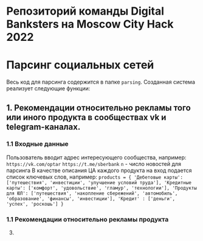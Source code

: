 # Репозиторий команды Digital Banksters на Moscow City Hack 2022

# Парсинг социальных сетей
Весь код для парсинга содержится в папке `parsing`. Созданная система реализует следующие функции:

## 1. Рекомендации относительно рекламы того или иного продукта в сообществах vk и telegram-каналах.
### 1.1 Входные данные
Пользователь вводит адрес интересующего сообщества, например:
`https://vk.com/optar` 
`https://t.me/sberbank`
`n` - число новостей для парсинга
В качестве описания ЦА каждого продукта на вход подается список ключевых слов, например:
`products = {
    'Дебетовые карты': ['путешествия', 'инвестиции', 'улучшение условий труда'],
    'Кредитные карты': ['комфорт', 'удовольствие', 'гламур', 'технологии'],
    'Продукты для ЮЛ': ['путешествия', 'накопление сбережений', 'автомобиль', 'образование', 'финансы', 'инвестиции'],
    'Кредит' : ['деньги', 'успех', 'роскошь']
}`

### 1.1 Рекомендации относительно рекламы продукта

3. 
